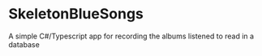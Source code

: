 # SkeletonBlueSongs
A simple C#/Typescript app for recording the albums listened to read in a database
